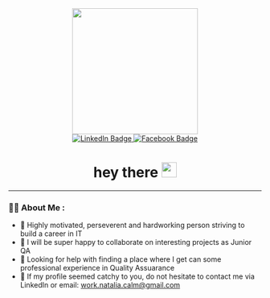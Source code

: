 <div id="header" align="center">
  <img src="https://media.giphy.com/media/j0HjChGV0J44KrrlGv/giphy.gif" width="250"/>
</div>

<div id="badges" align="center">
  <a href="https://www.linkedin.com/in/natalia-calmic/">
    <img src="https://img.shields.io/badge/LinkedIn-blue?style=for-the-badge&logo=linkedin&logoColor=white" alt="LinkedIn Badge"/>
  </a>
  <a href="https://www.facebook.com/profile.php?id=100013469671514">
    <img src="https://img.shields.io/badge/Facebook-blue?style=for-the-badge&logo=facebook&logoColor=white" alt="Facebook Badge"/>
  </a>
</div>

<h1 align="center">
  hey there
  <img src="https://media.giphy.com/media/hvRJCLFzcasrR4ia7z/giphy.gif" width="30px"/>
</h1>

---

### :woman_technologist: About Me :

- 🌱 Highly motivated, perseverent and hardworking person striving to build a career in IT
- 👯 I will be super happy to collaborate on interesting projects as Junior QA
- 🤔 Looking for help with finding a place where I get can some professional experience in Quality Assuarance
- 💬 If my profile seemed catchy to you, do not hesitate to contact me via LinkedIn or email: work.natalia.calm@gmail.com


